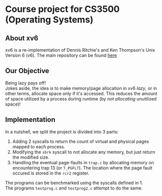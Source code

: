 # Course project for CS3500 (Operating Systems)
## About xv6
xv6 is a re-implementation of Dennis Ritchie's and Ken Thompson's Unix
Version 6 (v6). The main repository can be found [here](https://github.com/mit-pdos/xv6-public)

## Our Objective
Being lazy pays off!  
Jokes aside, the idea is to make memory/page allocation in xv6 *lazy*, or in other terms, allocate space only if it's accessed. 
This reduces the amount of space utilized by a process during runtime (by *not allocating* unutilized space)!

## Implementation
In a nutshell, we split the project is divided into 3 parts:  
1. Adding 2 syscalls to return the count of virtual and physical pages mapped to each process.
2. Modifying the `sbrk` syscall to not allocate any memory, but just return the modified size.
3. Handling the eventual page-faults in `trap.c` by allocating memory on encountering trap 13 (or `T_PGFLT`).
The location where the page fault occured is stored in the `rcr2` register.  

The programs can be benchmarked using the syscalls defined in 1.  
The programs `testprog.c` and `testprog2.c` attempt to do the same.
